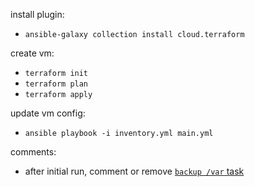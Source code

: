 install plugin:
- `ansible-galaxy collection install cloud.terraform`

create vm:
- `terraform init`
- `terraform plan`
- `terraform apply`

update vm config:
- `ansible playbook -i inventory.yml main.yml`

comments:
- after initial run, comment or remove [`backup /var` task](roles/lvm/tasks/main.yml)
